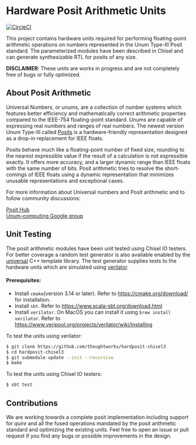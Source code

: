 # Hardware Posit Arithmetic Units
[![CircleCI](https://circleci.com/gh/thoughtworks/hardposit-chisel3.svg?style=svg)](https://circleci.com/gh/thoughtworks/hardposit-chisel3)

This project contains hardware units required for performing floating-point arithmetic operations on numbers represented in the Unum Type-III Posit standard. The parameterized modules have been described in Chisel and can generate synthesizable RTL for posits of any size.

**DISCLAIMER**: 
These units are works in progress and are not completely free of bugs or fully optimized.

## About Posit Arithmetic
Universal Numbers, or unums, are a collection of number systems which features better efficiency and mathematically correct arithmetic properties compared to the IEEE-754 floating-point standard. Unums are capable of expressing real numbers and ranges of real numbers. The newest version Unum Type-III called [Posits] is a hardware-friendly representation designed as a drop-in replacement for IEEE floats.

Posits behave much like a floating-point number of fixed size, rounding to the nearest expressible value if the result of a calculation is not expressible exactly. It offers more accuracy, and a larger dynamic range than IEEE floats with the same number of bits. Posit arithmetic tries to resolve the short-comings of IEEE floats using a dynamic representation that minimizes unusable representations and exceptional cases.

For more information about Universal numbers and Posit arithmetic and to follow community discussions:

[Posit Hub] \
[Unum-computing Google group]

## Unit Testing

The posit arithmetic modules have been unit tested using Chisel IO testers. For better coverage a random test generator is also available enabled by the [universal] C++ template library. The test generator supplies tests to the hardware units which are simulated using [verilator]. 

#### Prerequisites:

- Install ```cmake```(version 3.14 or later). Refer to https://cmake.org/download/ for installation.
- Install ```sbt```. Refer to https://www.scala-sbt.org/download.html
- Install ```verilator```. On MacOS you can install it using ```brew install verilator```. Refer to https://www.veripool.org/projects/verilator/wiki/Installing


To test the units using verilator:
```sh
$ git clone https://github.com/thoughtworks/hardposit-chisel3
$ cd hardposit-chisel3
$ git submodule update --init --recursive
$ make
```

To test the units using Chisel IO testers:

```sh
$ sbt test
```

##  Contributions
We are working towards a complete posit implementation including support for *quire* and all the fused operations mandated by the posit arithmetic standard and optimizing the existing units. Feel free to open an issue or pull request if you find any bugs or possible improvements in the design.

[Posit Hub]: <https://posithub.org/>
[Posits]: <https://posithub.org/docs/Posits4.pdf>
[Unum-computing Google group]: <https://groups.google.com/forum/#!forum/unum-computing>
[universal]: <https://github.com/stillwater-sc/universal>
[cmake]: <https://cmake.org/>
[verilator]: <https://www.veripool.org/wiki/verilator>

